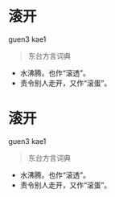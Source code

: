 # 滚开
guen3 kae1
> 东台方言词典
- 水沸腾。也作“滚透”。
- 责令别人走开，又作“滚蛋”。

# 滚开
guen3 kae1
> 东台方言词典
- 水沸腾。也作“滚透”。
- 责令别人走开，又作“滚蛋”。
